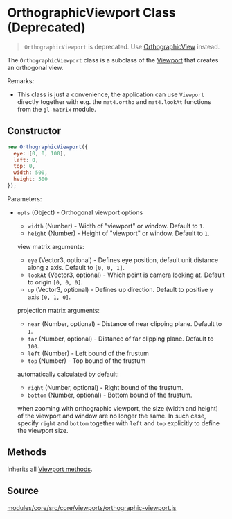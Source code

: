 # OrthographicViewport Class (Deprecated)

> `OrthographicViewport` is deprecated. Use [OrthographicView](/docs/api-reference/orthographic-view.md) instead.

The `OrthographicViewport` class is a subclass of the [Viewport](/docs/api-reference/viewport.md) that creates an orthogonal view.

Remarks:

* This class is just a convenience, the application can use `Viewport` directly together with e.g. the `mat4.ortho` and `mat4.lookAt` functions from the `gl-matrix` module.


## Constructor

```js
new OrthographicViewport({
  eye: [0, 0, 100],
  left: 0,
  top: 0,
  width: 500,
  height: 500
});
```

Parameters:

* `opts` (Object) - Orthogonal viewport options

  + `width` (Number) - Width of "viewport" or window. Default to `1`.
  + `height` (Number) - Height of "viewport" or window. Default to `1`.

  view matrix arguments:

  + `eye` (Vector3, optional) - Defines eye position, default unit distance along z axis.
    Default to `[0, 0, 1]`.
  + `lookAt` (Vector3, optional) - Which point is camera looking at. Default to origin `[0, 0, 0]`.
  + `up` (Vector3, optional) - Defines up direction. Default to positive y axis `[0, 1, 0]`.

  projection matrix arguments:

  + `near` (Number, optional) - Distance of near clipping plane. Default to `1`.
  + `far` (Number, optional) - Distance of far clipping plane. Default to `100`.
  + `left` (Number) - Left bound of the frustum
  + `top` (Number) - Top bound of the frustum

  automatically calculated by default:

  + `right` (Number, optional) - Right bound of the frustum.
  + `bottom` (Number, optional) - Bottom bound of the frustum.

  when zooming with orthographic viewport, the size (width and height) of the viewport and window are no longer the same. In such case, specify `right` and `bottom` together with `left` and `top` explicitly to define the viewport size.

## Methods

Inherits all [Viewport methods](/docs/api-reference/viewport.md#methods).


## Source

[modules/core/src/core/viewports/orthographic-viewport.js](https://github.com/uber/deck.gl/blob/5.3-release/modules/core/src/core/viewports/orthographic-viewport.js)
